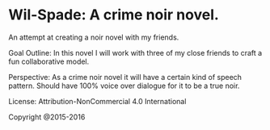 # Wil-Spade: A crime noir novel. 
An attempt at creating a noir novel with my friends. 

Goal Outline: In this novel I will work with three of my close friends to craft a fun collaborative model.

Perspective: As a crime noir novel it will have a certain kind of speech pattern. Should have 100% voice over dialogue for it
to be a true noir.  

License: Attribution-NonCommercial 4.0 International 

Copyright @2015-2016
